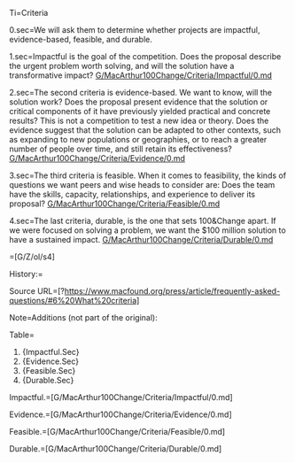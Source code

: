 Ti=Criteria

0.sec=We will ask them to determine whether projects are impactful, evidence-based, feasible, and durable.

1.sec=Impactful is the goal of the competition. Does the proposal describe the urgent problem worth solving, and will the solution have a transformative impact? <a href="index.php?action=doc&file=G/MacArthur100Change/Criteria/Impactful/0.md">G/MacArthur100Change/Criteria/Impactful/0.md</a>

2.sec=The second criteria is evidence-based. We want to know, will the solution work? Does the proposal present evidence that the solution or critical components of it have previously yielded practical and concrete results? This is not a competition to test a new idea or theory. Does the evidence suggest that the solution can be adapted to other contexts, such as expanding to new populations or geographies, or to reach a greater number of people over time, and still retain its effectiveness? <a href="index.php?action=doc&file=G/MacArthur100Change/Criteria/Evidence/0.md">G/MacArthur100Change/Criteria/Evidence/0.md</a>

3.sec=The third criteria is feasible. When it comes to feasibility, the kinds of questions we want peers and wise heads to consider are: Does the team have the skills, capacity, relationships, and experience to deliver its proposal? <a href="index.php?action=doc&file=G/MacArthur100Change/Criteria/Feasible/0.md">G/MacArthur100Change/Criteria/Feasible/0.md</a>

4.sec=The last criteria, durable, is the one that sets 100&Change apart. If we were focused on solving a problem, we want the $100 million solution to have a sustained impact. <a href="index.php?action=doc&file=G/MacArthur100Change/Criteria/Durable/0.md">G/MacArthur100Change/Criteria/Durable/0.md</a>

=[G/Z/ol/s4]

History:=

Source URL=[?https://www.macfound.org/press/article/frequently-asked-questions/#6%20What%20criteria]

Note=Additions (not part of the original):

Table=<ol><li>{Impactful.Sec}<li>{Evidence.Sec}<li>{Feasible.Sec}<li>{Durable.Sec}</ol>

Impactful.=[G/MacArthur100Change/Criteria/Impactful/0.md]

Evidence.=[G/MacArthur100Change/Criteria/Evidence/0.md]

Feasible.=[G/MacArthur100Change/Criteria/Feasible/0.md]

Durable.=[G/MacArthur100Change/Criteria/Durable/0.md]